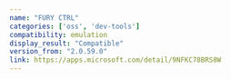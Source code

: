 ```yaml
---
name: "FURY CTRL"
categories: ['oss', 'dev-tools']
compatibility: emulation
display_result: "Compatible"
version_from: "2.0.59.0"
link: https://apps.microsoft.com/detail/9NFKC78BRS8W
---
```

